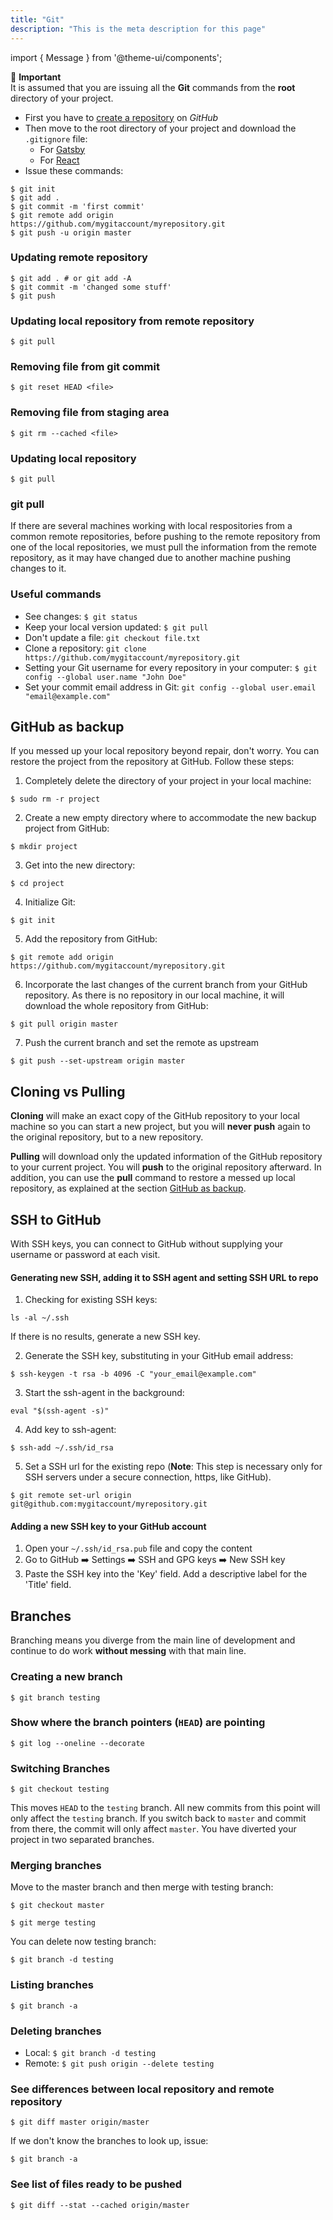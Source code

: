 ```yaml
---
title: "Git"
description: "This is the meta description for this page"
---
```

import { Message } from '@theme-ui/components';

<Message variant='important'>
  🔔️ <b>Important</b> <br/>
  It is assumed that you are issuing all the <strong>Git</strong> commands from the <strong>root</strong> directory of your project.
</Message>

* First you have to [create a repository](https://help.github.com/en/github/getting-started-with-github/create-a-repo) on *GitHub*
* Then move to the root directory of your project and download the `.gitignore` file:
  * For [Gatsby](https://drive.google.com/file/d/1Gjd28wj7tGGPjzh0JFAy3LNhOZovSG5r/view?usp=sharing)
  * For [React](https://drive.google.com/file/d/17PUFFPg2N5r4xaguBbtooMIu7LFI35JE/view?usp=sharing)
* Issue these commands:

```
$ git init
$ git add .
$ git commit -m 'first commit'
$ git remote add origin https://github.com/mygitaccount/myrepository.git
$ git push -u origin master
```

### Updating remote repository
```
$ git add . # or git add -A
$ git commit -m 'changed some stuff'
$ git push
```

### Updating local repository from remote repository
```
$ git pull
```

### Removing file from git commit

`$ git reset HEAD <file>`

### Removing file from staging area

`$ git rm --cached <file>`

### Updating local repository
```
$ git pull
```

### git pull
If there are several machines working with local respositories from a common remote repositories, before pushing to the remote repository from one of the local repositories, we must pull the information from the remote repository, as it may have changed due to another machine pushing changes to it.


### Useful commands

- See changes: `$ git status`
- Keep your local version updated: `$ git pull`
- Don't update a file: `git checkout file.txt`
- Clone a repository:
`git clone https://github.com/mygitaccount/myrepository.git`
- Setting your Git username for every repository in your computer:
`$ git config --global user.name "John Doe"`
- Set your commit email address in Git:
`git config --global user.email "email@example.com"` 

## GitHub as backup

If you messed up your local repository beyond repair, don't worry. You can restore the project from the repository at GitHub. Follow these steps:

1. Completely delete the directory of your project in your local machine:

  `$ sudo rm -r project`

2. Create a new empty directory where to accommodate the new backup project from GitHub:

  `$ mkdir project`

3. Get into the new directory:

  `$ cd project`

4. Initialize Git:

  `$ git init`

5. Add the repository from GitHub:

  `$ git remote add origin https://github.com/mygitaccount/myrepository.git`

6. Incorporate the last changes of the current branch from your GitHub repository. As there is no repository in our local machine, it will download the whole repository from GitHub:

  `$ git pull origin master`

7. Push the current branch and set the remote as upstream

 `$ git push --set-upstream origin master`


## Cloning vs Pulling

**Cloning** will make an exact copy of the GitHub repository to your local machine so you can start a new project, but you will **never push** again to the original repository, but to a new repository.

**Pulling** will download only the updated information of the GitHub repository to your current project. You will **push** to the original repository afterward. In addition, you can use the **pull** command to restore a messed up local repository, as explained at the section [GitHub as backup](#github-as-backup).

## SSH to GitHub

With SSH keys, you can connect to GitHub without supplying your username or password at each visit.

#### Generating new SSH, adding it to SSH agent and setting SSH URL to repo

1. Checking for existing SSH keys:

`ls -al ~/.ssh`

If there is no results, generate a new SSH key.

2. Generate the SSH key, substituting in your GitHub email address:

`$ ssh-keygen -t rsa -b 4096 -C "your_email@example.com"`

3. Start the ssh-agent in the background:

`eval "$(ssh-agent -s)"`

4. Add key to ssh-agent:

`$ ssh-add ~/.ssh/id_rsa`

5. Set a SSH url for the existing repo (**Note**: This step is necessary only for SSH servers under a secure connection, https, like GitHub).

`$ git remote set-url origin git@github.com:mygitaccount/myrepository.git`

#### Adding a new SSH key to your GitHub account

1. Open your `~/.ssh/id_rsa.pub` file and copy the content
2. Go to GitHub ➡️ Settings ➡️ SSH and GPG keys ➡️ New SSH key
3. Paste the SSH key into the 'Key' field. Add a descriptive label for the 'Title' field.

## Branches

Branching means you diverge from the main line of development and continue to do work **without messing** with that main line.

### Creating a new branch

`$ git branch testing`

### Show where the branch pointers (`HEAD`) are pointing

`$ git log --oneline --decorate`

### Switching Branches

`$ git checkout testing`

This moves `HEAD` to the `testing` branch. All new commits from this point will only affect the `testing` branch. If you switch back to `master` and commit from there, the commit will only affect `master`. You have diverted your project in two separated branches.

### Merging branches

Move to the master branch and then merge with testing branch:

`$ git checkout master`

`$ git merge testing`

You can delete now testing branch:

`$ git branch -d testing`

### Listing branches

`$ git branch -a`

### Deleting branches

- Local: `$ git branch -d testing`
- Remote: `$ git push origin --delete testing`

### See differences between local repository and remote repository

`$ git diff master origin/master`

If we don't know the branches to look up, issue:

`$ git branch -a`

### See list of files ready to be pushed

`$ git diff --stat --cached origin/master`

